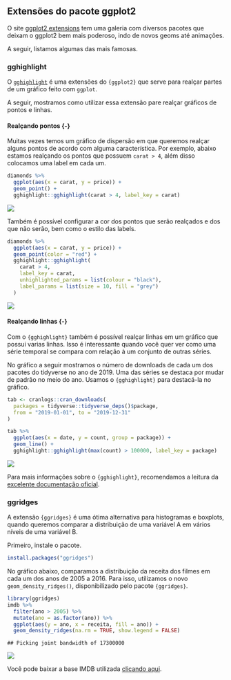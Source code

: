 ## Extensões do pacote ggplot2

O site [ggplot2 extensions](https://exts.ggplot2.tidyverse.org/) tem uma galeria com diversos pacotes que deixam o ggplot2 bem mais poderoso, indo de novos geoms até animações.



A seguir, listamos algumas das mais famosas.

### gghighlight

O [`gghighlight`](https://yutannihilation.github.io/gghighlight/) é uma  extensões do `{ggplot2}` que serve para realçar partes de um gráfico feito com `ggplot`. 

A seguir, mostramos como utilizar essa extensão pare realçar gráficos de pontos e linhas.

#### Realçando pontos {-}

Muitas vezes temos um gráfico de dispersão em que queremos realçar alguns pontos de acordo com alguma característica. Por exemplo, abaixo estamos realçando os pontos que possuem `carat > 4`, além disso colocamos uma label em cada um.


```r
diamonds %>% 
  ggplot(aes(x = carat, y = price)) +
  geom_point() +
  gghighlight::gghighlight(carat > 4, label_key = carat)
```

![](082-extensoes-ggplot2_files/figure-epub3/unnamed-chunk-2-1.png)<!-- -->

Também é possível configurar a cor dos pontos que serão realçados e dos que não serão, bem como o estilo das labels.


```r
diamonds %>% 
  ggplot(aes(x = carat, y = price)) +
  geom_point(color = "red") +
  gghighlight::gghighlight(
    carat > 4, 
    label_key = carat,
    unhighlighted_params = list(colour = "black"),
    label_params = list(size = 10, fill = "grey")
  )
```

![](082-extensoes-ggplot2_files/figure-epub3/unnamed-chunk-3-1.png)<!-- -->

#### Realçando linhas {-}

Com o `{gghighlight}` também é possível realçar linhas em um gráfico que possui varias linhas. Isso é interessante quando você quer ver como uma série temporal se compara com relação à um conjunto de outras séries.

No gráfico a seguir mostramos o número de downloads de cada um dos pacotes do tidyverse no ano de 2019. Uma das séries se destaca por mudar de padrão no meio do ano. Usamos o `{gghighlight}` para destacá-la no gráfico.


```r
tab <- cranlogs::cran_downloads(
  packages = tidyverse::tidyverse_deps()$package,
  from = "2019-01-01", to = "2019-12-31"
)

tab %>% 
  ggplot(aes(x = date, y = count, group = package)) +
  geom_line() +
  gghighlight::gghighlight(max(count) > 100000, label_key = package)
```

![](082-extensoes-ggplot2_files/figure-epub3/unnamed-chunk-4-1.png)<!-- -->

Para mais informações sobre o `{gghighlight}`, recomendamos a leitura da [excelente documentação oficial](https://yutannihilation.github.io/gghighlight/index.html).


### ggridges

A extensão `{ggridges}` é uma ótima alternativa para histogramas e boxplots, quando queremos comparar a distribuição de uma variável A em vários níveis de uma variável B.

Primeiro, instale o pacote.


```r
install.packages("ggridges")
```

No gráfico abaixo, comparamos a distribuição da receita dos filmes em cada um dos anos de 2005 a 2016. Para isso, utilizamos o novo `geom_density_ridges()`, disponibilizado pelo pacote `{ggridges}`.


```r
library(ggridges)
imdb %>%
  filter(ano > 2005) %>% 
  mutate(ano = as.factor(ano)) %>% 
  ggplot(aes(y = ano, x = receita, fill = ano)) +
  geom_density_ridges(na.rm = TRUE, show.legend = FALSE)
```

```
## Picking joint bandwidth of 17300000
```

![](082-extensoes-ggplot2_files/figure-epub3/unnamed-chunk-6-1.png)<!-- -->

Você pode baixar a base IMDB utilizada [clicando aqui](https://github.com/curso-r/livro-material/raw/master/assets/data/imdb.rds).
